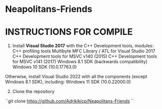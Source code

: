 # Neapolitans-Friends
# INSTRUCTIONS FOR COMPILE
1. Install **Visual Studio 2017** with the C++ Development tools, modules:
C++ profiling tools
Multibyte MFC Library / ATL for Visual Studio 2017
C++ Development tools for MSVC v140 (2015)
C++ Development tools for MSVC v141 (2017)
Windows 8.1 SDK (backwards compatibility)
Windows 10 SDK (10.0.17763.0)

Otherwise, install Visual Studio 2022 with all the components (except Windows 8.1 SDK), including:
Windows 11 SDK (10.0.22000.0)

2. Clone the repository

´´git clone https://github.com/Adrikikicp/Neapolitans-Friends ´´

